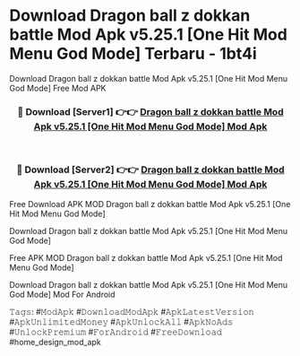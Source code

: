 # Download Dragon ball z dokkan battle Mod Apk v5.25.1 [One Hit Mod Menu God Mode] Terbaru - 1bt4i
Download Dragon ball z dokkan battle Mod Apk v5.25.1 [One Hit Mod Menu God Mode] Free Mod APK

<div align="center">
<h3>🔴 Download [Server1] 👉👉 <a href="https://apk-comot.site?title=Dragon_ball_z_dokkan_battle_Mod_Apk_v5.25.1_[One_Hit_Mod_Menu_God_Mode]">Dragon ball z dokkan battle Mod Apk v5.25.1 [One Hit Mod Menu God Mode] Mod Apk</a></h3><br>

<h3>🔴 Download [Server2] 👉👉 <a href="https://apk-comot.site?title=Dragon_ball_z_dokkan_battle_Mod_Apk_v5.25.1_[One_Hit_Mod_Menu_God_Mode]">Dragon ball z dokkan battle Mod Apk v5.25.1 [One Hit Mod Menu God Mode] Mod Apk</a></h3>
</div>


Free Download APK MOD Dragon ball z dokkan battle Mod Apk v5.25.1 [One Hit Mod Menu God Mode]

Download Dragon ball z dokkan battle Mod Apk v5.25.1 [One Hit Mod Menu God Mode] 

Free APK MOD Dragon ball z dokkan battle Mod Apk v5.25.1 [One Hit Mod Menu God Mode] 

Download Dragon ball z dokkan battle Mod Apk v5.25.1 [One Hit Mod Menu God Mode] Mod For Android

𝚃𝚊𝚐𝚜: #𝙼𝚘𝚍𝙰𝚙𝚔 #𝙳𝚘𝚠𝚗𝚕𝚘𝚊𝚍𝙼𝚘𝚍𝙰𝚙𝚔 #𝙰𝚙𝚔𝙻𝚊𝚝𝚎𝚜𝚝𝚅𝚎𝚛𝚜𝚒𝚘𝚗 #𝙰𝚙𝚔𝚄𝚗𝚕𝚒𝚖𝚒𝚝𝚎𝚍𝙼𝚘𝚗𝚎𝚢 #𝙰𝚙𝚔𝚄𝚗𝚕𝚘𝚌𝚔𝙰𝚕𝚕 #𝙰𝚙𝚔𝙽𝚘𝙰𝚍𝚜 #𝚄𝚗𝚕𝚘𝚌𝚔𝙿𝚛𝚎𝚖𝚒𝚞𝚖 #𝙵𝚘𝚛𝙰𝚗𝚍𝚛𝚘𝚒𝚍 #𝙵𝚛𝚎𝚎𝙳𝚘𝚠𝚗𝚕𝚘𝚊𝚍 #home_design_mod_apk